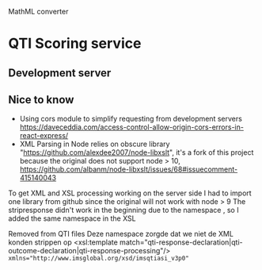 MathML converter




# QTI Scoring service


## Development server

## Nice to know
- Using cors module to simplify requesting from development servers https://daveceddia.com/access-control-allow-origin-cors-errors-in-react-express/
- XML Parsing in Node relies on obscure library "https://github.com/alexdee2007/node-libxslt", it's a fork of this project because the original does not support node > 10, https://github.com/albanm/node-libxslt/issues/68#issuecomment-415140043

To get XML and XSL processing working on the server side I had to import one library from github since the original will not work with node > 9
The stripresponse didn't work in the beginning due to the namespace , so I added the same namespace in the XSL

Removed from QTI files
Deze namespace zorgde dat we niet de XML konden strippen op
<xsl:template match="qti-response-declaration|qti-outcome-declaration|qti-response-processing"/>
```xmlns="http://www.imsglobal.org/xsd/imsqtiasi_v3p0"```